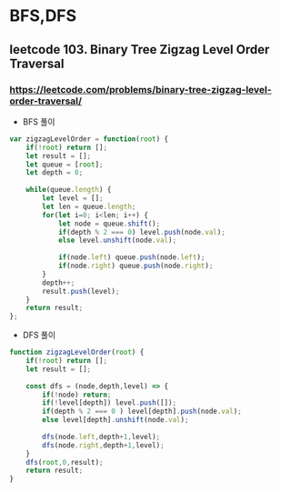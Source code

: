 # BFS,DFS

## leetcode 103. Binary Tree Zigzag Level Order Traversal

### https://leetcode.com/problems/binary-tree-zigzag-level-order-traversal/


* BFS 풀이

```js
var zigzagLevelOrder = function(root) {
    if(!root) return [];
    let result = [];
    let queue = [root];
    let depth = 0;
    
    while(queue.length) {
        let level = [];
        let len = queue.length;
        for(let i=0; i<len; i++) {
            let node = queue.shift();
            if(depth % 2 === 0) level.push(node.val);
            else level.unshift(node.val);
            
            if(node.left) queue.push(node.left);
            if(node.right) queue.push(node.right);
        }
        depth++;
        result.push(level);
    }
    return result;
};
```

* DFS 풀이

```js
function zigzagLevelOrder(root) {
    if(!root) return [];
    let result = [];
    
    const dfs = (node,depth,level) => {
        if(!node) return;
        if(!level[depth]) level.push([]);
        if(depth % 2 === 0 ) level[depth].push(node.val);
        else level[depth].unshift(node.val);
        
        dfs(node.left,depth+1,level);
        dfs(node.right,depth+1,level);
    }
    dfs(root,0,result);
    return result;
}
```